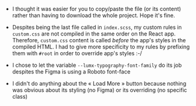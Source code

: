 - I thought it was easier for you to copy/paste the file (or its content) rather than having to download the whole project. Hope it's fine.

- Despites being the last file called in `index.scss`, my custom rules in `custom.css` are not compiled in the same order on the React app. Therefore, `custom.css` content is called _before_ the app's styles in the compiled HTML. I had to give more specificity to my rules by prefixing them with `#root` in order to override app's styles :-/

- I chose to let the variable `--lumx-typography-font-family` do its job despites the Figma is using a Roboto font-face

- I didn't do anything about the « Load More » button because nothing was obvious about its styling (no Figma) or its overriding (no specific class)
